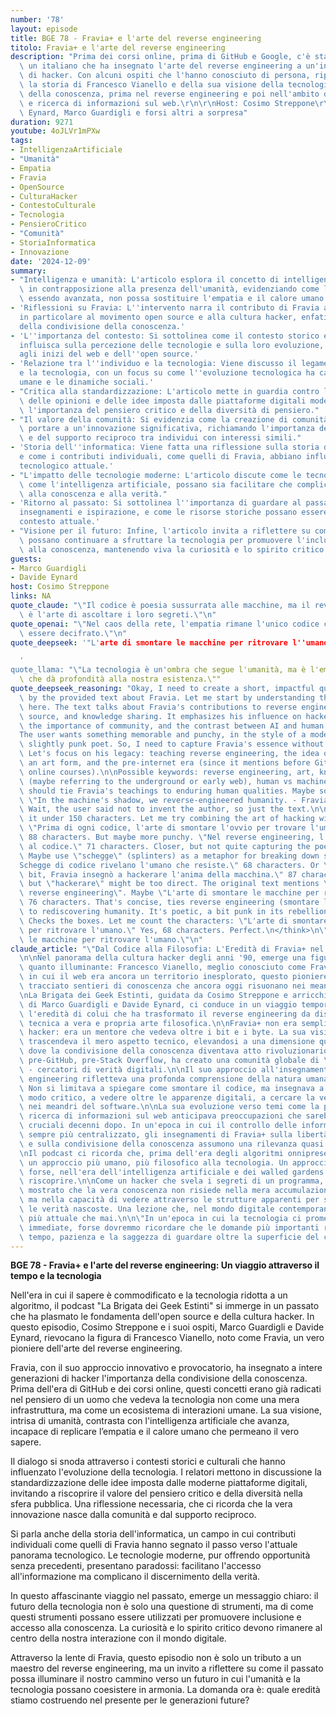 ```yaml
---
number: '78'
layout: episode
title: BGE 78 - Fravia+ e l'arte del reverse engineering
titolo: Fravia+ e l'arte del reverse engineering
description: "Prima dei corsi online, prima di GitHub e Google, c'è stato Fravia,\
  \ un italiano che ha insegnato l'arte del reverse engineering a un'intera generazione\
  \ di hacker. Con alcuni ospiti che l'hanno conosciuto di persona, ripercorreremo\
  \ la storia di Francesco Vianello e della sua visione della tecnologia e della condivisione\
  \ della conoscenza, prima nel reverse engineering e poi nell'ambito della privacy\
  \ e ricerca di informazioni sul web.\r\n\r\nHost: Cosimo Streppone\r\nGuests: Davide\
  \ Eynard, Marco Guardigli e forsi altri a sorpresa"
duration: 9271
youtube: 4oJLVr1mPXw
tags:
- IntelligenzaArtificiale
- "Umanità"
- Empatia
- Fravia
- OpenSource
- CulturaHacker
- ContestoCulturale
- Tecnologia
- PensieroCritico
- "Comunità"
- StoriaInformatica
- Innovazione
date: '2024-12-09'
summary:
- "Intelligenza e umanità: L'articolo esplora il concetto di intelligenza artificiale\
  \ in contrapposizione alla presenza dell'umanità, evidenziando come l'AI, pur\
  \ essendo avanzata, non possa sostituire l'empatia e il calore umano."
- 'Riflessioni su Fravia: L''intervento narra il contributo di Fravia all''informatica,
  in particolare al movimento open source e alla cultura hacker, enfatizzando l''importanza
  della condivisione della conoscenza.'
- 'L''importanza del contesto: Si sottolinea come il contesto storico e culturale
  influisca sulla percezione delle tecnologie e sulla loro evoluzione, con riferimento
  agli inizi del web e dell''open source.'
- 'Relazione tra l''individuo e la tecnologia: Viene discusso il legame tra l''individuo
  e la tecnologia, con un focus su come l''evoluzione tecnologica ha cambiato le interazioni
  umane e le dinamiche sociali.'
- "Critica alla standardizzazione: L'articolo mette in guardia contro la standardizzazione\
  \ delle opinioni e delle idee imposta dalle piattaforme digitali moderne, sottolineando\
  \ l'importanza del pensiero critico e della diversità di pensiero."
- "Il valore della comunità: Si evidenzia come la creazione di comunità possa\
  \ portare a un'innovazione significativa, richiamando l'importanza dell'interazione\
  \ e del supporto reciproco tra individui con interessi simili."
- 'Storia dell''informatica: Viene fatta una riflessione sulla storia dell''informatica
  e come i contributi individuali, come quelli di Fravia, abbiano influenzato il panorama
  tecnologico attuale.'
- "L'impatto delle tecnologie moderne: L'articolo discute come le tecnologie moderne,\
  \ come l'intelligenza artificiale, possano sia facilitare che complicare l'accesso\
  \ alla conoscenza e alla verità."
- 'Ritorno al passato: Si sottolinea l''importanza di guardare al passato per trarre
  insegnamenti e ispirazione, e come le risorse storiche possano essere utili nel
  contesto attuale.'
- "Visione per il futuro: Infine, l'articolo invita a riflettere su come gli individui\
  \ possano continuare a sfruttare la tecnologia per promuovere l'inclusione e l'accesso\
  \ alla conoscenza, mantenendo viva la curiosità e lo spirito critico."
guests:
- Marco Guardigli
- Davide Eynard
host: Cosimo Streppone
links: NA
quote_claude: "\"Il codice è poesia sussurrata alle macchine, ma il reverse engineering\
  \ è l'arte di ascoltare i loro segreti.\"\n"
quote_openai: "\"Nel caos della rete, l'empatia rimane l'unico codice che non può\
  \ essere decifrato.\"\n"
quote_deepseek: '"L'arte di smontare le macchine per ritrovare l''umano."

  '
quote_llama: "\"La tecnologia è un'ombra che segue l'umanità, ma è l'empatia\
  \ che dà profondità alla nostra esistenza.\""
quote_deepseek_reasoning: "Okay, I need to create a short, impactful quote inspired\
  \ by the provided text about Fravia. Let me start by understanding the key themes\
  \ here. The text talks about Fravia's contributions to reverse engineering, open\
  \ source, and knowledge sharing. It emphasizes his influence on hacker culture,\
  \ the importance of community, and the contrast between AI and human empathy.\n\n\
  The user wants something memorable and punchy, in the style of a modern, essential,\
  \ slightly punk poet. So, I need to capture Fravia's essence without being too wordy.\
  \ Let's focus on his legacy: teaching reverse engineering, the idea of hacking as\
  \ an art form, and the pre-internet era (since it mentions before GitHub, Google,\
  \ online courses).\n\nPossible keywords: reverse engineering, art, knowledge, shadows\
  \ (maybe referring to the underground or early web), human vs machine. The quote\
  \ should tie Fravia's teachings to enduring human qualities. Maybe something like\
  \ \"In the machine's shadow, we reverse-engineered humanity. - Fravia+\" but shorter.\
  \ Wait, the user said not to invent the author, so just the text.\n\nNeed to keep\
  \ it under 150 characters. Let me try combining the art of hacking with human spirit.\
  \ \"Prima di ogni codice, l'arte di smontare l'ovvio per trovare l'umano.\" That's\
  \ 88 characters. But maybe more punchy. \"Nel reverse engineering, l'umano sopravvive\
  \ al codice.\" 71 characters. Closer, but not quite capturing the poetic punk feel.\
  \ Maybe use \"schegge\" (splinters) as a metaphor for breaking down systems. \"\
  Schegge di codice rivelano l'umano che resiste.\" 68 characters. Or \"Prima dei\
  \ bit, Fravia insegnò a hackerare l'anima della macchina.\" 87 characters. Hmm,\
  \ but \"hackerare\" might be too direct. The original text mentions \"l'arte del\
  \ reverse engineering\". Maybe \"L'arte di smontare le macchine per ritrovare l'umano.\"\
  \ 76 characters. That's concise, ties reverse engineering (smontare le macchine)\
  \ to rediscovering humanity. It's poetic, a bit punk in its rebellion against machines.\
  \ Checks the boxes. Let me count the characters: \"L'arte di smontare le macchine\
  \ per ritrovare l'umano.\" Yes, 68 characters. Perfect.\n</think>\n\"L'arte di smontare\
  \ le macchine per ritrovare l'umano.\"\n"
claude_article: "\"Dal Codice alla Filosofia: L'Eredità di Fravia+ nel Cyberspazio\"\
  \n\nNel panorama della cultura hacker degli anni '90, emerge una figura tanto enigmatica\
  \ quanto illuminante: Francesco Vianello, meglio conosciuto come Fravia+. In un'epoca\
  \ in cui il web era ancora un territorio inesplorato, questo pioniere italiano ha\
  \ tracciato sentieri di conoscenza che ancora oggi risuonano nei meandri del cyberspazio.\n\
  \nLa Brigata dei Geek Estinti, guidata da Cosimo Streppone e arricchita dalle testimonianze\
  \ di Marco Guardigli e Davide Eynard, ci conduce in un viaggio temporale attraverso\
  \ l'eredità di colui che ha trasformato il reverse engineering da disciplina\
  \ tecnica a vera e propria arte filosofica.\n\nFravia+ non era semplicemente un\
  \ hacker: era un mentore che vedeva oltre i bit e i byte. La sua visione della tecnologia\
  \ trascendeva il mero aspetto tecnico, elevandosi a una dimensione quasi metafisica\
  \ dove la condivisione della conoscenza diventava atto rivoluzionario. In un'era\
  \ pre-GitHub, pre-Stack Overflow, ha creato una comunità globale di \"seekers\"\
  \ - cercatori di verità digitali.\n\nIl suo approccio all'insegnamento del reverse\
  \ engineering rifletteva una profonda comprensione della natura umana e della tecnologia.\
  \ Non si limitava a spiegare come smontare il codice, ma insegnava a pensare in\
  \ modo critico, a vedere oltre le apparenze digitali, a cercare la verità nascosta\
  \ nei meandri del software.\n\nLa sua evoluzione verso temi come la privacy e la\
  \ ricerca di informazioni sul web anticipava preoccupazioni che sarebbero diventate\
  \ cruciali decenni dopo. In un'epoca in cui il controllo delle informazioni diventa\
  \ sempre più centralizzato, gli insegnamenti di Fravia+ sulla libertà digitale\
  \ e sulla condivisione della conoscenza assumono una rilevanza quasi profetica.\n\
  \nIl podcast ci ricorda che, prima dell'era degli algoritmi onnipresenti, esisteva\
  \ un approccio più umano, più filosofico alla tecnologia. Un approccio che\
  \ forse, nell'era dell'intelligenza artificiale e dei walled gardens digitali, dovremmo\
  \ riscoprire.\n\nCome un hacker che svela i segreti di un programma, Fravia+ ha\
  \ mostrato che la vera conoscenza non risiede nella mera accumulazione di informazioni,\
  \ ma nella capacità di vedere attraverso le strutture apparenti per scoprire\
  \ le verità nascoste. Una lezione che, nel mondo digitale contemporaneo, risuona\
  \ più attuale che mai.\n\n\"In un'epoca in cui la tecnologia ci promette risposte\
  \ immediate, forse dovremmo ricordare che le domande più importanti richiedono\
  \ tempo, pazienza e la saggezza di guardare oltre la superficie del codice.\"\n"
---
```

**BGE 78 - Fravia+ e l'arte del reverse engineering: Un viaggio attraverso il tempo e la tecnologia**

Nell'era in cui il sapere è commodificato e la tecnologia ridotta a un algoritmo, il podcast "La Brigata dei Geek Estinti" si immerge in un passato che ha plasmato le fondamenta dell'open source e della cultura hacker. In questo episodio, Cosimo Streppone e i suoi ospiti, Marco Guardigli e Davide Eynard, rievocano la figura di Francesco Vianello, noto come Fravia, un vero pioniere dell'arte del reverse engineering. 

Fravia, con il suo approccio innovativo e provocatorio, ha insegnato a intere generazioni di hacker l'importanza della condivisione della conoscenza. Prima dell'era di GitHub e dei corsi online, questi concetti erano già radicati nel pensiero di un uomo che vedeva la tecnologia non come una mera infrastruttura, ma come un ecosistema di interazioni umane. La sua visione, intrisa di umanità, contrasta con l'intelligenza artificiale che avanza, incapace di replicare l’empatia e il calore umano che permeano il vero sapere.

Il dialogo si snoda attraverso i contesti storici e culturali che hanno influenzato l'evoluzione della tecnologia. I relatori mettono in discussione la standardizzazione delle idee imposta dalle moderne piattaforme digitali, invitando a riscoprire il valore del pensiero critico e della diversità nella sfera pubblica. Una riflessione necessaria, che ci ricorda che la vera innovazione nasce dalla comunità e dal supporto reciproco.

Si parla anche della storia dell'informatica, un campo in cui contributi individuali come quelli di Fravia hanno segnato il passo verso l'attuale panorama tecnologico. Le tecnologie moderne, pur offrendo opportunità senza precedenti, presentano paradossi: facilitano l'accesso all'informazione ma complicano il discernimento della verità. 

In questo affascinante viaggio nel passato, emerge un messaggio chiaro: il futuro della tecnologia non è solo una questione di strumenti, ma di come questi strumenti possano essere utilizzati per promuovere inclusione e accesso alla conoscenza. La curiosità e lo spirito critico devono rimanere al centro della nostra interazione con il mondo digitale.

Attraverso la lente di Fravia, questo episodio non è solo un tributo a un maestro del reverse engineering, ma un invito a riflettere su come il passato possa illuminare il nostro cammino verso un futuro in cui l'umanità e la tecnologia possano coesistere in armonia. La domanda ora è: quale eredità stiamo costruendo nel presente per le generazioni future?
